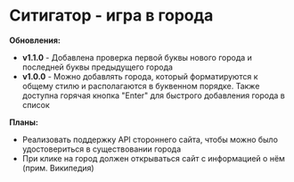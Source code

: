 # Ситигатор - игра в города

__Обновления:__
- __v1.1.0__ - Добавлена проверка первой буквы нового города и последней буквы предыдущего города
- __v1.0.0__ - Можно добавлять города, который форматируются к общему стилю и располагаются в буквенном порядке. Также доступна горячая кнопка "Enter" для быстрого добавления города в список

__Планы:__
- Реализовать поддержку API стороннего сайта, чтобы можно было удостовериться в существовании города
- При клике на город должен открываться сайт с информацией о нём (прим. Википедия)